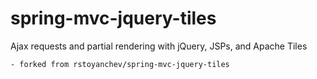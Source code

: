 spring-mvc-jquery-tiles
=======================

Ajax requests and partial rendering with jQuery, JSPs, and Apache Tiles 

    - forked from rstoyanchev/spring-mvc-jquery-tiles
